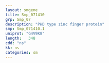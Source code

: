 ```yaml
---
layout: smgene
title: Smp_071410
grp: Smp_07
description: "PHD type zinc finger protein"
smp: Smp_071410.1
uniprot: "G4V9K8"
length:   348
cdd: "ns"
kk: ns
categories: sm
---
```

